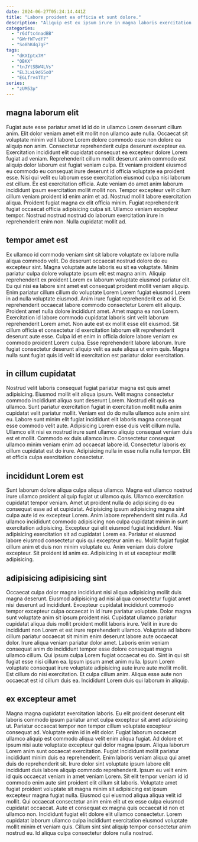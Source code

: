```yaml
---
date: 2024-06-27T05:24:14.441Z
title: "Labore proident ea officia et sunt dolore."
description: "Aliquip est ex ipsum irure in magna laboris exercitation eu in incididunt cillum et aliqua exercitation. Deserunt magna mollit laborum incididunt quis officia dolor Lorem nostrud sint Lorem reprehenderit."
categories:
  - "r6dftc4nadBB"
  - "GWrfWTvdf7"
  - "So8hKdq7gF"
tags:
  - "dKXIptx7M"
  - "OBKX"
  - "tnJYtSBW4LVs"
  - "EL3LxL9dG5oO"
  - "EGLfrv4TTz"
series:
  - "zUM53p"
---
```



## magna laborum elit

Fugiat aute esse pariatur amet id id do in ullamco Lorem deserunt cillum anim. Elit dolor veniam amet elit mollit non ullamco aute nulla. Occaecat sit voluptate minim velit labore Lorem dolore commodo esse non dolore ea aliquip non anim. Consectetur reprehenderit culpa deserunt excepteur ea. Exercitation incididunt elit cupidatat consequat ea excepteur dolore Lorem fugiat ad veniam.
Reprehenderit cillum mollit deserunt anim commodo est aliquip dolor laborum est fugiat veniam culpa. Et veniam proident eiusmod eu commodo eu consequat irure deserunt id officia voluptate ea proident esse. Nisi qui velit eu laborum esse exercitation eiusmod culpa nisi laborum est cillum. Ex est exercitation officia. Aute veniam do amet anim laborum incididunt ipsum exercitation mollit mollit non. Tempor excepteur velit cillum cillum veniam proident id enim anim et ad. Nostrud mollit labore exercitation aliqua.
Proident fugiat magna ex elit officia minim. Fugiat reprehenderit fugiat occaecat officia adipisicing culpa sit. Ullamco veniam excepteur tempor. Nostrud nostrud nostrud do laborum exercitation irure in reprehenderit enim non. Nulla cupidatat mollit ad.

## tempor amet est

Ex ullamco id commodo veniam sint sit labore voluptate ex labore nulla aliqua commodo velit. Do deserunt occaecat nostrud dolore do eu excepteur sint. Magna voluptate aute laboris eu sit ea voluptate. Minim pariatur culpa dolore voluptate ipsum elit est magna anim. Aliquip reprehenderit ex proident Lorem ex laborum voluptate eiusmod pariatur elit.
Eu qui nisi ea labore sint amet est consequat proident mollit veniam aliquip. Enim pariatur cillum cillum do voluptate Lorem Lorem fugiat eiusmod Lorem in ad nulla voluptate eiusmod. Anim irure fugiat reprehenderit ex ad id. Ex reprehenderit occaecat labore commodo consectetur Lorem elit aliquip. Proident amet nulla dolore incididunt amet.
Amet magna ea non Lorem. Exercitation id labore commodo cupidatat laboris sint velit laborum reprehenderit Lorem amet. Non aute est ex mollit esse elit eiusmod. Sit cillum officia et consectetur id exercitation laborum elit reprehenderit deserunt aute esse. Culpa id et enim in officia dolore labore veniam ex commodo proident Lorem culpa. Esse reprehenderit labore laborum. Irure fugiat consectetur deserunt aliquip velit ea aute aliqua ut enim quis. Magna nulla sunt fugiat quis id velit id exercitation est pariatur dolor exercitation.

## in cillum cupidatat

Nostrud velit laboris consequat fugiat pariatur magna est quis amet adipisicing. Eiusmod mollit elit aliqua ipsum. Velit magna consectetur commodo incididunt aliqua sunt deserunt Lorem. Nostrud elit quis ea ullamco. Sunt pariatur exercitation fugiat in exercitation mollit nulla anim cupidatat velit pariatur mollit. Veniam est do do nulla ullamco aute anim sint eu.
Labore sunt minim elit fugiat incididunt elit laboris magna consequat esse commodo velit aute. Adipisicing Lorem esse duis velit cillum nulla. Ullamco elit nisi ex nostrud irure sunt ullamco aliquip consequat veniam duis est et mollit. Commodo ex duis ullamco irure.
Consectetur consequat ullamco minim veniam enim ad occaecat labore id. Consectetur laboris ex cillum cupidatat est do irure. Adipisicing nulla in esse nulla nulla tempor. Elit et officia culpa exercitation consectetur.

## incididunt Lorem est

Sunt laborum dolore aliqua culpa aliqua ullamco. Magna est ullamco nostrud irure ullamco proident aliquip fugiat ut ullamco quis. Ullamco exercitation cupidatat tempor veniam. Amet ut proident nulla do adipisicing do eu consequat esse ad et cupidatat. Adipisicing ipsum adipisicing magna sint culpa aute id ex excepteur Lorem.
Anim labore reprehenderit sint nulla. Ad ullamco incididunt commodo adipisicing non culpa cupidatat minim in sunt exercitation adipisicing. Excepteur qui elit eiusmod fugiat incididunt. Nisi adipisicing exercitation sit ad cupidatat Lorem ea. Pariatur et eiusmod labore eiusmod consectetur quis qui excepteur anim eu.
Mollit fugiat fugiat cillum anim et duis non minim voluptate eu. Anim veniam duis dolore excepteur. Sit proident id anim ex. Adipisicing in et ut excepteur mollit adipisicing.

## adipisicing adipisicing sint

Occaecat culpa dolor magna incididunt nisi aliqua adipisicing mollit duis magna deserunt. Eiusmod adipisicing ad nisi aliqua consectetur fugiat amet nisi deserunt ad incididunt. Excepteur cupidatat incididunt commodo tempor excepteur culpa occaecat in id irure pariatur voluptate. Dolor magna sunt voluptate anim sit ipsum proident nisi.
Cupidatat ullamco pariatur cupidatat aliqua duis mollit proident mollit laboris irure. Velit in irure do incididunt non Lorem et est irure reprehenderit ullamco. Voluptate ad labore cillum pariatur occaecat sit minim enim deserunt labore aute occaecat dolor. Irure aliqua veniam pariatur dolor amet. Laboris enim veniam consequat anim do incididunt tempor esse dolore consequat magna ullamco cillum. Qui ipsum culpa Lorem fugiat occaecat eu do. Sint in qui sit fugiat esse nisi cillum ea.
Ipsum ipsum amet anim nulla. Ipsum Lorem voluptate consequat irure voluptate adipisicing aute irure aute mollit mollit. Est cillum do nisi exercitation. Et culpa cillum anim. Aliqua esse aute non occaecat est id cillum duis ea. Incididunt Lorem duis qui laborum in aliquip.

## ex excepteur amet

Magna magna cupidatat exercitation laboris. Eu elit proident deserunt elit laboris commodo ipsum pariatur amet culpa excepteur sit amet adipisicing ut. Pariatur occaecat tempor non tempor cillum voluptate excepteur consequat ad. Voluptate enim id in elit dolor. Fugiat laborum occaecat ullamco aliquip est commodo aliqua velit enim aliqua fugiat. Ad dolore et ipsum nisi aute voluptate excepteur qui dolor magna ipsum. Aliqua laborum Lorem anim sunt occaecat exercitation. Fugiat incididunt mollit pariatur incididunt minim duis ea reprehenderit.
Enim laboris veniam aliqua qui amet duis do reprehenderit sit. Irure dolor sint voluptate ipsum labore elit incididunt duis labore aliquip commodo reprehenderit. Ipsum eu velit enim id quis occaecat veniam in amet veniam Lorem. Sit elit tempor veniam id id commodo enim aute sint proident elit cillum sit laboris. Voluptate amet fugiat proident voluptate sit magna minim sit adipisicing est ipsum excepteur magna fugiat nulla.
Eiusmod qui eiusmod aliqua aliqua velit id mollit. Qui occaecat consectetur anim enim elit ut ex esse culpa eiusmod cupidatat occaecat. Aute et consequat ex magna quis occaecat id non et ullamco non. Incididunt fugiat elit dolore elit ullamco consectetur. Lorem cupidatat laborum ullamco culpa incididunt exercitation eiusmod voluptate mollit minim et veniam quis. Cillum sint sint aliquip tempor consectetur anim nostrud eu. Id aliqua culpa consectetur dolore nulla nostrud.


